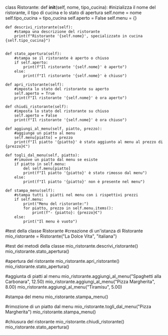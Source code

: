 class Ristorante:
    def __init__(self, nome, tipo_cucina):
        #inizializza il nome del ristorante, il tipo di cucina e lo stato di apertura
        self.nome = nome
        self.tipo_cucina = tipo_cucina
        self.aperto = False
        self.menu = {}

    def descrivi_ristorante(self):
        #stampa una descrizione del ristorante
        print(f"Ristorante '{self.nome}', specializzato in cucina {self.tipo_cucina}")


    def stato_apertura(self):
        #stampa se il ristorante è aperto o chiuso
        if self.aperto:
            print(f"Il ristorante '{self.nome}' è aperto")
        else:
            print(f"Il ristorante '{self.nome}' è chiuso")

    def apri_ristorante(self):
        #imposta lo stato del ristorante su aperto
        self.aperto = True
        print(f"Il ristorante '{self.nome}' è ora aperto")

    def chiudi_ristorante(self):
        #imposta lo stato del ristorante su chiuso
        self.aperto = False
        print(f"Il ristorante '{self.nome}' è ora chiuso")

    def aggiungi_al_menu(self, piatto, prezzo):
        #aggiunge un piatto al menu
        self.menu[piatto] = prezzo
        print(f"Il piatto '{piatto}' è stato aggiunto al menu al prezzo di {prezzo}€")

    def togli_dal_menu(self, piatto):
        #rimuove un piatto dal menu se esiste
        if piatto in self.menu:
            del self.menu[piatto]
            print(f"Il piatto '{piatto}' è stato rimosso dal menu")
        else:
            print(f"Il piatto '{piatto}' non è presente nel menu")

    def stampa_menu(self):
        #stampa tutti i piatti nel menu con i rispettivi prezzi
        if self.menu:
            print("Menu del ristorante:")
            for piatto, prezzo in self.menu.items():
                print(f"- {piatto}: {prezzo}€")
        else:
            print("Il menu è vuoto")

#test della classe Ristorante
#creazione di un'istanza di Ristorante
mio_ristorante = Ristorante("La Dolce Vita", "italiana")

#test dei metodi della classe
mio_ristorante.descrivi_ristorante()
mio_ristorante.stato_apertura()

#apertura del ristorante
mio_ristorante.apri_ristorante()
mio_ristorante.stato_apertura()


#aggiunta di piatti al menu
mio_ristorante.aggiungi_al_menu("Spaghetti alla Carbonara", 12.50)
mio_ristorante.aggiungi_al_menu("Pizza Margherita", 8.00)
mio_ristorante.aggiungi_al_menu("Tiramisu", 5.00)

#stampa del menu
mio_ristorante.stampa_menu()

#rimozione di un piatto dal menu
mio_ristorante.togli_dal_menu("Pizza Margherita")
mio_ristorante.stampa_menu()

#chiusura del ristorante
mio_ristorante.chiudi_ristorante()
mio_ristorante.stato_apertura()
